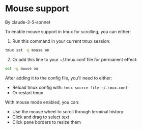 # Mouse support

By claude-3-5-sonnet

To enable mouse support in tmux for scrolling, you can either:

1. Run this command in your current tmux session:
```bash
tmux set -g mouse on
```

2. Or add this line to your ~/.tmux.conf file for permanent effect:
```bash
set -g mouse on
```

After adding it to the config file, you'll need to either:
- Reload tmux config with: `tmux source-file ~/.tmux.conf`
- Or restart tmux

With mouse mode enabled, you can:
- Use the mouse wheel to scroll through terminal history
- Click and drag to select text
- Click pane borders to resize them